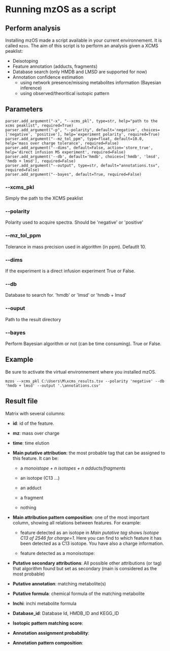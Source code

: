 # Running mzOS as a script

## Perform analysis 

Installing mzOS made a script available in your current environnement. It is called `mzos`. The aim of this script is to perform an analysis given a XCMS peaklist:

* Deisotoping
* Feature annotation (adducts, fragments)
* Database search (only HMDB and LMSD are supported for now)
* Annotation confidence estimation
	* using network presence/missing metabolites information (Bayesian inference)
	* using observed/theoritical isotopic pattern

## Parameters

	parser.add_argument("-x", "--xcms_pkl", type=str, help="path to the xcms peaklist", required=True)
    parser.add_argument("-p", "--polarity", default='negative', choices=['negative', 'positive'], help='experiment polarity', required=True)
    parser.add_argument("--mz_tol_ppm", type=float, default=10.0, help='mass over charge tolerance', required=False)
    parser.add_argument("--dims", default=False, action='store_true', help='direct infusion MS experiment', required=False)
    parser.add_argument('--db', default='hmdb', choices=['hmdb', 'lmsd', 'hmdb + lmsd'], required=False)
    parser.add_argument("--output", type=str, default="annotations.tsv", required=False)
    parser.add_argument("--bayes", default=True, required=False)
	
### --xcms_pkl

Simply the path to the XCMS peaklist

### --polarity

Polarity used to acquire spectra. Should be 'negative' or 'positive'

### --mz_tol_ppm

Tolerance in mass precision used in algorithm (in ppm). Defautlt 10.

### --dims

If the experiment is a direct infusion experiment True or False.

### --db

Database to search for. 'hmdb' or 'lmsd' or 'hmdb + lmsd'

### --ouput

Path to the result directory

### --bayes

Perform Bayesian algorithm or not (can be time consuming). True or False.

## Example

Be sure to activate the virtual environnement where you installed mzOS.

`mzos --xcms_pkl C:\Users\M\xcms_results.tsv --polarity 'negative' --db 'hmdb + lmsd' --output '.\annotations.csv'`

## Result file

Matrix with several columns:

* **id**: id of the feature.

* **mz**: mass over charge

* **time**: time elution

* **Main putative attribution**: the most probable tag that can be assigned to this feature. It can be:

	* a *monoistope + n isotopes + n adducts/fragments*
	
	* an isotope (C13 ...)
	
	* an adduct
	
	* a fragment
	
	* nothing


* **Main attribution pattern composition**: one of the most important column, showing all relations between features. For example:

	* feature detected as an isotope in *Main putative tag* shows *Isotope C13 of 2546 for charge=1*. Here you can find to which feature it has been detected as a C13 isotope. You have also a charge information.

	* feature detected as a monoisotope: 

* **Putative secondary attributions**: All possible other attributions (or tag) that algorithm found but set as secondary (main is considered as the most probable)

* **Putative annotation**: matching metabolite(s)

* **Putative formula**: chemical formula of the matching metabolite

* **Inchi**: inchi metabolite formula

* **Database_id**: Database Id, HMDB_ID and KEGG_ID

* **Isotopic pattern matching score**:

* **Annotation assignment probability**:

* **Annotation pattern composition**: 


